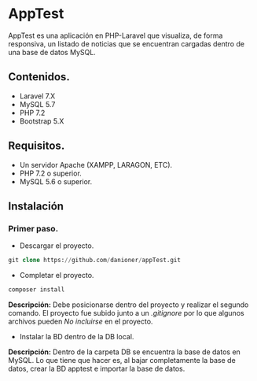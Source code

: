 # AppTest

AppTest es una aplicación en PHP-Laravel que visualiza, de forma responsiva, un listado de noticias que se encuentran cargadas dentro de una base de datos MySQL. 

## Contenidos.

* Laravel 7.X
* MySQL 5.7
* PHP 7.2
* Bootstrap 5.X

## Requisitos.

* Un servidor Apache (XAMPP, LARAGON, ETC).
* PHP 7.2 o superior.
* MySQL 5.6 o superior.

## Instalación

### Primer paso.
* Descargar el proyecto.
```SQL
git clone https://github.com/danioner/appTest.git
```
* Completar el proyecto.
```SQL
composer install
```
**Descripción:** Debe posicionarse dentro del proyecto y realizar el segundo comando. El proyecto fue subido junto a un *.gitignore* por lo que algunos archivos pueden *No incluirse* en el proyecto.

* Instalar la BD dentro de la DB local.

**Descripción:** Dentro de la carpeta DB se encuentra la base de datos en MySQL. Lo que tiene que hacer es, al bajar completamente la base de datos, crear la BD apptest e importar la base de datos.



